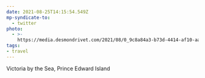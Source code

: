 ```yaml
---
date: 2021-08-25T14:15:54.549Z
mp-syndicate-to:
  - twitter
photo:
  - >-
    https://media.desmondrivet.com/2021/08/0_9c8a84a3-b73d-4414-af10-aaf46ec1e9ca.jpg
tags:
- travel
---
```


Victoria by the Sea, Prince Edward Island
